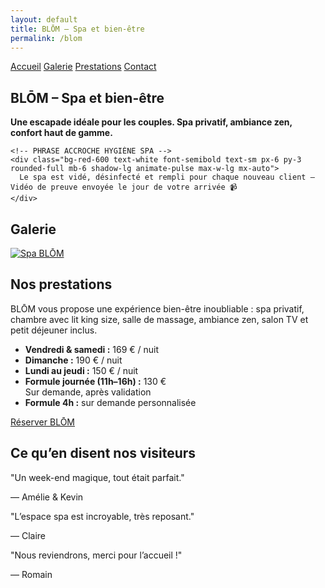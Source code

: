 ```yaml
---
layout: default
title: BLŌM – Spa et bien-être
permalink: /blom
---
```


<div class="bg-black text-white min-h-screen px-4 text-center">

  <!-- MENU DE NAVIGATION -->
  <nav class="flex justify-center space-x-6 py-6 text-sm font-semibold uppercase tracking-wide text-white">
    <a href="{{ site.baseurl }}/" class="hover:underline">Accueil</a>
    <a href="#galerie" class="hover:underline">Galerie</a>
    <a href="#prestations" class="hover:underline">Prestations</a>
    <a href="{{ site.baseurl }}/contact" class="hover:underline">Contact</a>
  </nav>

  <!-- SECTION ACCUEIL -->
  <section id="accueil" class="py-6">
    <h1 class="text-4xl font-bold mb-4">BLŌM – Spa et bien-être</h1>
    <p class="text-lg max-w-xl mx-auto mb-6">
      <strong>
        Une escapade idéale pour les couples. Spa privatif, ambiance zen, confort haut de gamme.
      </strong>
    </p>

    <!-- PHRASE ACCROCHE HYGIÈNE SPA -->
    <div class="bg-red-600 text-white font-semibold text-sm px-6 py-3 rounded-full mb-6 shadow-lg animate-pulse max-w-lg mx-auto">
      Le spa est vidé, désinfecté et rempli pour chaque nouveau client – Vidéo de preuve envoyée le jour de votre arrivée 📹
    </div>
  </section>

  <!-- SECTION GALERIE -->
  <section id="galerie" class="py-8">
    <h2 class="text-2xl font-bold mb-6">Galerie</h2>
    <div class="flex justify-center">
      <a href="{{ site.baseurl }}/assets/images/Spa.jpg" data-lightbox="blom" data-title="Spa BLŌM">
        <img src="{{ site.baseurl }}/assets/images/Spa.jpg" alt="Spa BLŌM" class="h-48 rounded shadow" />
      </a>
      <!-- Images masquées -->
      <a href="{{ site.baseurl }}/assets/images/blom2.jpg" data-lightbox="blom" data-title="Salle de bain" style="display: none;"></a>
      <a href="{{ site.baseurl }}/assets/images/blom3.jpg" data-lightbox="blom" data-title="Lit king size" style="display: none;"></a>
      <a href="{{ site.baseurl }}/assets/images/blom4.jpg" data-lightbox="blom" data-title="Espace salon" style="display: none;"></a>
    </div>
  </section>

  <!-- SECTION PRESTATIONS -->
  <section id="prestations" class="py-12">
    <h2 class="text-2xl font-bold mb-6">Nos prestations</h2>
    <p class="max-w-xl mx-auto text-lg mb-6">
      BLŌM vous propose une expérience bien-être inoubliable : spa privatif, chambre avec lit king size, salle de massage, ambiance zen, salon TV et petit déjeuner inclus.
    </p>
    <div class="text-left max-w-md mx-auto mb-6">
      <ul class="list-disc list-inside space-y-2 text-white">
        <li><strong>Vendredi & samedi :</strong> 169 € / nuit</li>
        <li><strong>Dimanche :</strong> 190 € / nuit</li>
        <li><strong>Lundi au jeudi :</strong> 150 € / nuit</li>
        <li><strong>Formule journée (11h–16h) :</strong> 130 € <br><span class="text-sm text-gray-400">Sur demande, après validation</span></li>
        <li><strong>Formule 4h :</strong> sur demande personnalisée</li>
      </ul>
    </div>
    <a href="{{ site.baseurl }}/contact"
       class="bg-white text-black hover:bg-gray-300 font-semibold py-3 px-6 rounded-full transition inline-block">
      Réserver BLŌM
    </a>
  </section>

  <!-- AVIS CLIENTS -->
  <section class="py-12">
    <h2 class="text-2xl font-bold mb-6">Ce qu’en disent nos visiteurs</h2>
    <div class="relative w-full max-w-2xl mx-auto overflow-hidden">
      <div id="testimonial-carousel-blom" class="whitespace-nowrap transition-transform duration-700 ease-in-out">
        <div class="inline-block w-full px-4">
          <p class="text-lg italic mb-2">"Un week-end magique, tout était parfait."</p>
          <p class="text-sm text-gray-400">— Amélie & Kevin</p>
        </div>
        <div class="inline-block w-full px-4">
          <p class="text-lg italic mb-2">"L’espace spa est incroyable, très reposant."</p>
          <p class="text-sm text-gray-400">— Claire</p>
        </div>
        <div class="inline-block w-full px-4">
          <p class="text-lg italic mb-2">"Nous reviendrons, merci pour l’accueil !"</p>
          <p class="text-sm text-gray-400">— Romain</p>
        </div>
      </div>
    </div>
  </section>

  <script>
    let indexBlom = 0;
    const carouselBlom = document.getElementById('testimonial-carousel-blom');
    const slideCountBlom = carouselBlom.children.length;

    setInterval(() => {
      indexBlom = (indexBlom + 1) % slideCountBlom;
      carouselBlom.style.transform = `translateX(-${indexBlom * 100}%)`;
    }, 5000);
  </script>

</div>
